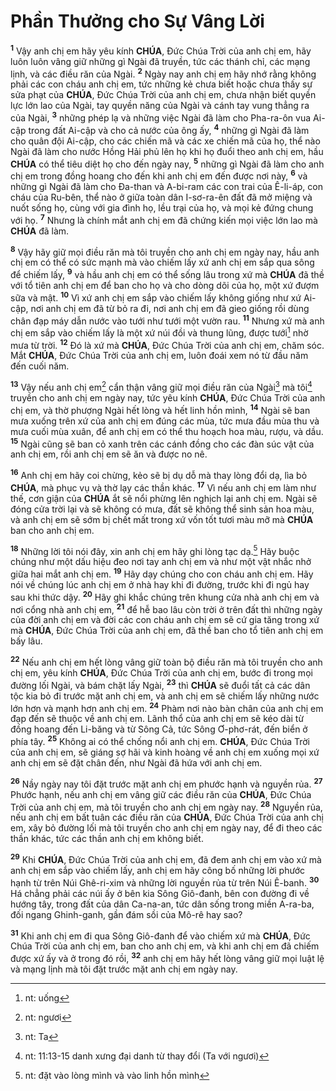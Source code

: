 # Phần Thưởng cho Sự Vâng Lời
<sup><b>1</b></sup> Vậy anh chị em hãy yêu kính **CHÚA**, Đức Chúa Trời của anh chị em, hãy luôn luôn vâng giữ những gì Ngài đã truyền, tức các thánh chỉ, các mạng lịnh, và các điều răn của Ngài. <sup><b>2</b></sup> Ngày nay anh chị em hãy nhớ rằng không phải các con cháu anh chị em, tức những kẻ chưa biết hoặc chưa thấy sự sửa phạt của **CHÚA**, Đức Chúa Trời của anh chị em, chưa nhận biết quyền lực lớn lao của Ngài, tay quyền năng của Ngài và cánh tay vung thẳng ra của Ngài, <sup><b>3</b></sup> những phép lạ và những việc Ngài đã làm cho Pha-ra-ôn vua Ai-cập trong đất Ai-cập và cho cả nước của ông ấy, <sup><b>4</b></sup> những gì Ngài đã làm cho quân đội Ai-cập, cho các chiến mã và các xe chiến mã của họ, thể nào Ngài đã làm cho nước Hồng Hải phủ lên họ khi họ đuổi theo anh chị em, hầu **CHÚA** có thể tiêu diệt họ cho đến ngày nay, <sup><b>5</b></sup> những gì Ngài đã làm cho anh chị em trong đồng hoang cho đến khi anh chị em đến được nơi này, <sup><b>6</b></sup> và những gì Ngài đã làm cho Đa-than và A-bi-ram các con trai của Ê-li-áp, con cháu của Ru-bên, thể nào ở giữa toàn dân I-sơ-ra-ên đất đã mở miệng và nuốt sống họ, cùng với gia đình họ, lều trại của họ, và mọi kẻ đứng chung với họ. <sup><b>7</b></sup> Nhưng là chính mắt anh chị em đã chứng kiến mọi việc lớn lao mà **CHÚA** đã làm.

<sup><b>8</b></sup> Vậy hãy giữ mọi điều răn mà tôi truyền cho anh chị em ngày nay, hầu anh chị em có thể có sức mạnh mà vào chiếm lấy xứ anh chị em sắp qua sông để chiếm lấy, <sup><b>9</b></sup> và hầu anh chị em có thể sống lâu trong xứ mà **CHÚA** đã thề với tổ tiên anh chị em để ban cho họ và cho dòng dõi của họ, một xứ đượm sữa và mật. <sup><b>10</b></sup> Vì xứ anh chị em sắp vào chiếm lấy không giống như xứ Ai-cập, nơi anh chị em đã từ bỏ ra đi, nơi anh chị em đã gieo giống rồi dùng chân đạp máy dẫn nước vào tưới như tưới một vườn rau. <sup><b>11</b></sup> Nhưng xứ mà anh chị em sắp vào chiếm lấy là một xứ núi đồi và thung lũng, được tưới[^1] nhờ mưa từ trời. <sup><b>12</b></sup> Đó là xứ mà **CHÚA**, Đức Chúa Trời của anh chị em, chăm sóc. Mắt **CHÚA**, Đức Chúa Trời của anh chị em, luôn đoái xem nó từ đầu năm đến cuối năm.

<sup><b>13</b></sup> Vậy nếu anh chị em[^2] cẩn thận vâng giữ mọi điều răn của Ngài[^3] mà tôi[^4] truyền cho anh chị em ngày nay, tức yêu kính **CHÚA**, Đức Chúa Trời của anh chị em, và thờ phượng Ngài hết lòng và hết linh hồn mình, <sup><b>14</b></sup> Ngài sẽ ban mưa xuống trên xứ của anh chị em đúng các mùa, tức mưa đầu mùa thu và mưa cuối mùa xuân, để anh chị em có thể thu hoạch hoa màu, rượu, và dầu. <sup><b>15</b></sup> Ngài cũng sẽ ban cỏ xanh trên các cánh đồng cho các đàn súc vật của anh chị em, rồi anh chị em sẽ ăn và được no nê.

<sup><b>16</b></sup> Anh chị em hãy coi chừng, kẻo sẽ bị dụ dỗ mà thay lòng đổi dạ, lìa bỏ **CHÚA**, mà phục vụ và thờ lạy các thần khác. <sup><b>17</b></sup> Vì nếu anh chị em làm như thế, cơn giận của **CHÚA** ắt sẽ nổi phừng lên nghịch lại anh chị em. Ngài sẽ đóng cửa trời lại và sẽ không có mưa, đất sẽ không thể sinh sản hoa màu, và anh chị em sẽ sớm bị chết mất trong xứ vốn tốt tươi màu mỡ mà **CHÚA** ban cho anh chị em.

<sup><b>18</b></sup> Những lời tôi nói đây, xin anh chị em hãy ghi lòng tạc dạ.[^5] Hãy buộc chúng như một dấu hiệu đeo nơi tay anh chị em và như một vật nhắc nhở giữa hai mắt anh chị em. <sup><b>19</b></sup> Hãy dạy chúng cho con cháu anh chị em. Hãy nói về chúng lúc anh chị em ở nhà hay khi đi đường, trước khi đi ngủ hay sau khi thức dậy. <sup><b>20</b></sup> Hãy ghi khắc chúng trên khung cửa nhà anh chị em và nơi cổng nhà anh chị em, <sup><b>21</b></sup> để hễ bao lâu còn trời ở trên đất thì những ngày của đời anh chị em và đời các con cháu anh chị em sẽ cứ gia tăng trong xứ mà **CHÚA**, Đức Chúa Trời của anh chị em, đã thề ban cho tổ tiên anh chị em bấy lâu.

<sup><b>22</b></sup> Nếu anh chị em hết lòng vâng giữ toàn bộ điều răn mà tôi truyền cho anh chị em, yêu kính **CHÚA**, Đức Chúa Trời của anh chị em, bước đi trong mọi đường lối Ngài, và bám chặt lấy Ngài, <sup><b>23</b></sup> thì **CHÚA** sẽ đuổi tất cả các dân tộc kia bỏ đi trước mặt anh chị em, và anh chị em sẽ chiếm lấy những nước lớn hơn và mạnh hơn anh chị em. <sup><b>24</b></sup> Phàm nơi nào bàn chân của anh chị em đạp đến sẽ thuộc về anh chị em. Lãnh thổ của anh chị em sẽ kéo dài từ đồng hoang đến Li-băng và từ Sông Cả, tức Sông Ơ-phơ-rát, đến biển ở phía tây. <sup><b>25</b></sup> Không ai có thể chống nổi anh chị em. **CHÚA**, Đức Chúa Trời của anh chị em, sẽ giáng sợ hãi và kinh hoàng về anh chị em xuống mọi xứ anh chị em sẽ đặt chân đến, như Ngài đã hứa với anh chị em.

<sup><b>26</b></sup> Nầy ngày nay tôi đặt trước mặt anh chị em phước hạnh và nguyền rủa. <sup><b>27</b></sup> Phước hạnh, nếu anh chị em vâng giữ các điều răn của **CHÚA**, Đức Chúa Trời của anh chị em, mà tôi truyền cho anh chị em ngày nay. <sup><b>28</b></sup> Nguyền rủa, nếu anh chị em bất tuân các điều răn của **CHÚA**, Đức Chúa Trời của anh chị em, xây bỏ đường lối mà tôi truyền cho anh chị em ngày nay, để đi theo các thần khác, tức các thần anh chị em không biết.

<sup><b>29</b></sup> Khi **CHÚA**, Đức Chúa Trời của anh chị em, đã đem anh chị em vào xứ mà anh chị em sắp vào chiếm lấy, anh chị em hãy công bố những lời phước hạnh từ trên Núi Ghê-ri-xim và những lời nguyền rủa từ trên Núi Ê-banh. <sup><b>30</b></sup> Há chẳng phải các núi ấy ở bên kia Sông Giô-đanh, bên con đường đi về hướng tây, trong đất của dân Ca-na-an, tức dân sống trong miền A-ra-ba, đối ngang Ghinh-ganh, gần đám sồi của Mô-rê hay sao?

<sup><b>31</b></sup> Khi anh chị em đi qua Sông Giô-đanh để vào chiếm xứ mà **CHÚA**, Đức Chúa Trời của anh chị em, ban cho anh chị em, và khi anh chị em đã chiếm được xứ ấy và ở trong đó rồi, <sup><b>32</b></sup> anh chị em hãy hết lòng vâng giữ mọi luật lệ và mạng lịnh mà tôi đặt trước mặt anh chị em ngày nay.

[^1]: nt: uống
[^2]: nt: ngươi
[^3]: nt: Ta
[^4]: nt: 11:13-15 danh xưng đại danh từ thay đổi (Ta với ngươi)
[^5]: nt: đặt vào lòng mình và vào linh hồn mình